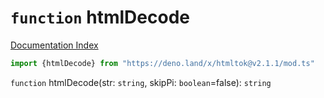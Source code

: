 # `function` htmlDecode

[Documentation Index](../README.md)

```ts
import {htmlDecode} from "https://deno.land/x/htmltok@v2.1.1/mod.ts"
```

`function` htmlDecode(str: `string`, skipPi: `boolean`=false): `string`

